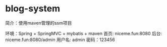 # blog-system
简介：使用maven管理的ssm项目

环境：Spring + SpringMVC + mybatis + maven
首页: niceme.fun:8080
后台: niceme.fun:8080/admin
用户名: admin
密码：123456

